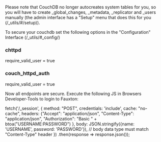 Please note that CouchDB no longer autocreates system tables for you, so you will have to create _global_changes, _metadata, _replicator and _users manually (the admin interface has a "Setup" menu that does this for you (<YOURDOMAIN>/_utils/#/setup)).

To secure your couchdb set the following options in the "Configuration" Interface (<YOURDOMAIN>/_utils/#_config/)
  
### chttpd

require_valid_user = true

### couch_httpd_auth

require_valid_user = true


Now all endpoints are secure. Execute the following JS in Browsers Developer-Tools to login to Fauxton:

fetch('<YOURDOMAIN>/_session', {
    method: "POST",
    credentials: 'include',
    cache: "no-cache",
    headers: {"Accept": "application/json",
        "Content-Type": "application/json",
        "Authorization": "Basic " + btoa("USERNAME:PASSWORD")
    },
    body: JSON.stringify({name: 'USERNAME', password: 'PASSWORD'}), // body data type must match "Content-Type" header
})
.then(response => response.json());
